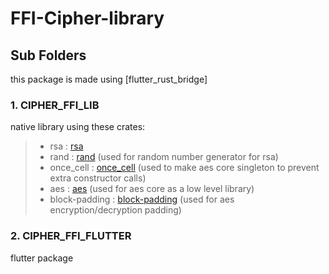# FFI-Cipher-library

## Sub Folders

this package is made using [flutter_rust_bridge]

### 1. CIPHER_FFI_LIB

native library using these crates:

>- rsa : [rsa](https://crates.io/crates/rsa)
>- rand : [rand](https://crates.io/crates/rand) (used for random number generator for rsa)
>- once_cell : [once_cell](https://crates.io/crates/once_cell) (used to make aes core singleton to prevent extra constructor calls)
>- aes : [aes](https://crates.io/crates/aes) (used for aes core as a low level library)
>- block-padding : [block-padding](https://crates.io/crates/block-padding) (used for aes encryption/decryption padding)

### 2. CIPHER_FFI_FLUTTER

flutter package
